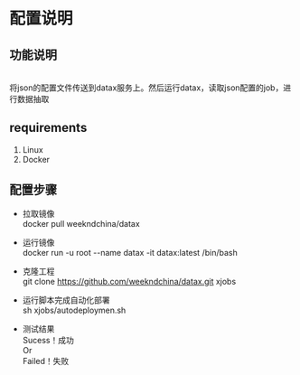 
# 配置说明

## 功能说明
</br> 将json的配置文件传送到datax服务上。然后运行datax，读取json配置的job，进行数据抽取

## requirements
1. Linux
2. Docker

## 配置步骤
- 拉取镜像
</br> docker pull weekndchina/datax

- 运行镜像
</br> docker run -u root --name datax -it datax:latest /bin/bash

- 克隆工程
</br> git clone https://github.com/weekndchina/datax.git xjobs

- 运行脚本完成自动化部署
</br> sh xjobs/autodeploymen.sh

- 测试结果
</br>Sucess！成功
</br>Or
</br>Failed！失败
